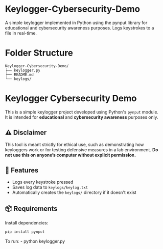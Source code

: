 # Keylogger-Cybersecurity-Demo
A simple keylogger implemented in Python using the pynput library for educational and cybersecurity awareness purposes. Logs keystrokes to a file in real-time.

# Folder Structure
```
Keylogger-Cybersecurity-Demo/
├── keylogger.py
├── README.md
└── keylogs/
```

# Keylogger Cybersecurity Demo

This is a simple keylogger project developed using Python's `pynput` module. It is intended for **educational** and **cybersecurity awareness** purposes only.

## ⚠️ Disclaimer
This tool is meant strictly for ethical use, such as demonstrating how keyloggers work or for testing defensive measures in a lab environment. **Do not use this on anyone’s computer without explicit permission.**

## 📁 Features
- Logs every keystroke pressed
- Saves log data to `keylogs/keylog.txt`
- Automatically creates the `keylogs/` directory if it doesn't exist

## 📦 Requirements

Install dependencies:

```bash
pip install pynput
```

To run: -
python keylogger.py





